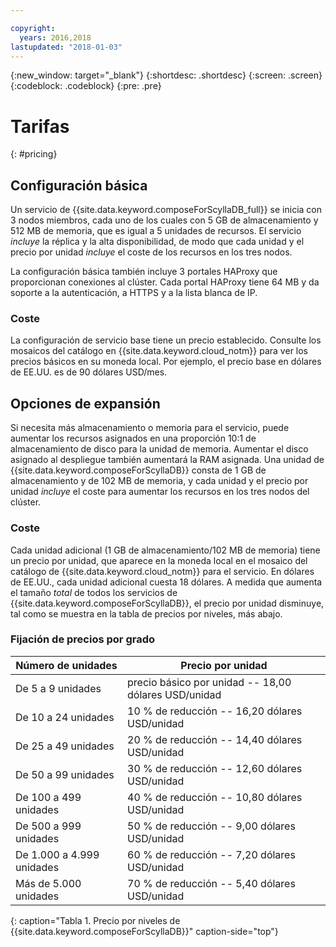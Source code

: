```yaml
---

copyright:
  years: 2016,2018
lastupdated: "2018-01-03"
---
```


{:new_window: target="_blank"}
{:shortdesc: .shortdesc}
{:screen: .screen}
{:codeblock: .codeblock}
{:pre: .pre}

# Tarifas
{: #pricing}

## Configuración básica
Un servicio de {{site.data.keyword.composeForScyllaDB_full}} se inicia con 3 nodos miembros, cada uno de los cuales con 5 GB de almacenamiento y 512 MB de memoria, que es igual a 5 unidades de recursos. El servicio _incluye_ la réplica y la alta disponibilidad, de modo que cada unidad y el precio por unidad _incluye_ el coste de los recursos en los tres nodos.

La configuración básica también incluye 3 portales HAProxy que proporcionan conexiones al clúster. Cada portal HAProxy tiene 64 MB y da soporte a la autenticación, a HTTPS y a la lista blanca de IP.

### Coste
La configuración de servicio base tiene un precio establecido. Consulte los mosaicos del catálogo en {{site.data.keyword.cloud_notm}} para ver los precios básicos en su moneda local. Por ejemplo, el precio base en dólares de EE.UU. es de 90 dólares USD/mes.

## Opciones de expansión
Si necesita más almacenamiento o memoria para el servicio, puede aumentar los recursos asignados en una proporción 10:1 de almacenamiento de disco para la unidad de memoria. Aumentar el disco asignado al despliegue también aumentará la RAM asignada. Una unidad de {{site.data.keyword.composeForScyllaDB}} consta de 1 GB de almacenamiento y de 102 MB de memoria, y cada unidad y el precio por unidad _incluye_ el coste para aumentar los recursos en los tres nodos del clúster.

### Coste
Cada unidad adicional (1 GB de almacenamiento/102 MB de memoria) tiene un precio por unidad, que aparece en la moneda local en el mosaico del catálogo de {{site.data.keyword.cloud_notm}} para el servicio. En dólares de EE.UU., cada unidad adicional cuesta 18 dólares. A medida que aumenta el tamaño _total_ de todos los servicios de {{site.data.keyword.composeForScyllaDB}}, el precio por unidad disminuye, tal como se muestra en la tabla de precios por niveles, más abajo.

### Fijación de precios por grado
Número de unidades|Precio por unidad
----------|-----------
De 5 a 9 unidades|precio básico por unidad -- 18,00 dólares USD/unidad
De 10 a 24 unidades|10 % de reducción -- 16,20 dólares USD/unidad
De 25 a 49 unidades|20 % de reducción -- 14,40 dólares USD/unidad
De 50 a 99 unidades|30 % de reducción -- 12,60 dólares USD/unidad
De 100 a 499 unidades|40 % de reducción -- 10,80 dólares USD/unidad
De 500 a 999 unidades|50 % de reducción -- 9,00 dólares USD/unidad
De 1.000 a 4.999 unidades|60 % de reducción -- 7,20 dólares USD/unidad
Más de 5.000 unidades|70 % de reducción -- 5,40 dólares USD/unidad
{: caption="Tabla 1. Precio por niveles de {{site.data.keyword.composeForScyllaDB}}" caption-side="top"}

